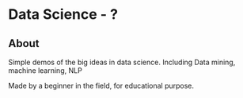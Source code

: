 # Data Science - ?

## About

Simple demos of the big ideas in data science. Including Data mining, machine learning, NLP

Made by a beginner in the field, for educational purpose.
